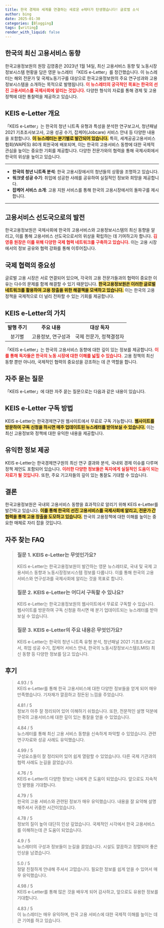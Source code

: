```yaml
---
title: 한국 경제와 세계를 연결하는 새로운 e레터가 탄생했습니다! 글로벌 소식
author: bing
date: 2025-01-30
categories: [Blogging]
tags: [writing]
render_with_liquid: false
---
```



<h2 id='한국의 최신 고용서비스 동향'>한국의 최신 고용서비스 동향</h2>

<p>한국고용정보원의 원장 김영중은 2023년 1월 14일, 최신 고용서비스 동향 및 노동시장정보시스템 현황을 담은 영문 뉴스레터 「KEIS e-Letter」를 창간했습니다. 이 뉴스레터는 해외 전문가 및 국제노동기구를 대상으로 한국고용정보원의 주요 연구성과와 고용정보시스템을 소개하는 목적으로 발행됩니다. <b><span style="color: #ee2323;">이 뉴스레터의 궁극적인 목표는 한국의 선진 고용서비스를 국제사회에 알리는 것입니다.</span></b> 다양한 형식의 자료를 통해 경제 및 고용 정책에 대한 통찰력을 제공하고 있습니다.</p>

<h2 id='KEIS e-Letter 개요'>KEIS e-Letter 개요</h2>

<p>「KEIS e-Letter」는 한국의 청년 니트족 유형과 특성을 분석한 연구보고서, 청년패널 2021 기초조사보고사, 고용 성공 수기, 잡케어(Jobcare) 서비스 안내 등 다양한 내용을 포함합니다. <b><span style="background-color: #ffe066;">이 뉴스레터는 분기별로 발간되어 있습니다.</span></b> 특히, 세계공공고용서비스협회(WAPES) 80개 회원국에 배포되며, 이는 한국의 고용서비스 동향에 대한 국제적 관심을 높이는 중요한 기회를 제공합니다. 다양한 전문가와의 협력을 통해 국제사회에서 한국의 위상을 높이고 있습니다.</p>

<hr />

<ul>
    <li><b>한국의 청년 니트족 분석</b>: 한국 고용시장에서의 청년들의 상황을 조명하고 있습니다.</li>
    <li><b>워크넷 성공 수기</b>: 취업에 성공한 사례를 공유하여 실질적인 정보와 희망을 제공합니다.</li>
    <li><b>잡케어 서비스 소개</b>: 고용 지원 서비스를 통해 한국의 고용시장에서의 돌파구를 제시합니다.</li>
</ul>

<hr />

<h2 id='고용서비스 선도국으로의 발전'>고용서비스 선도국으로의 발전</h2>

<p>한국고용정보원은 국제사회에 한국의 고용서비스와 고용정보시스템의 최신 동향을 알리고, 이를 통해 고용서비스 선도국으로서의 위상을 확립하는 데 기여하고자 합니다. <b><span style="color: #ee2323;">김영중 원장은 이를 위해 다양한 국제 협력 네트워크를 구축하고 있습니다.</span></b> 이는 고용 시장에서의 정보 공유와 협력 강화를 통해 이루어집니다.</p>

<h2 id='국제 협력의 중요성'>국제 협력의 중요성</h2>

<p>글로벌 고용 시장은 서로 연결되어 있으며, 각국의 고용 전문가들과의 협력이 중요한 이유는 다수의 문제를 함께 해결할 수 있기 때문입니다. <b><span style="background-color: #ffe066;">한국고용정보원은 이러한 글로벌 네트워크를 활용하여 고용 창출을 위한 해결책을 모색하고 있습니다.</span></b> 이는 한국의 고용 정책을 국제적으로 더 널리 전파할 수 있는 기회를 제공합니다.</p>

<h2 id='KEIS e-Letter의 가치'>KEIS e-Letter의 가치</h2>

<table>
    <tr>
        <td style="text-align: center; height: 17px;"><b>발행 주기</b></td>
        <td style="text-align: center; height: 17px;"><b>주요 내용</b></td>
        <td style="text-align: center; height: 17px;"><b>대상 독자</b></td>
    </tr>
    <tr>
        <td style="text-align: center; height: 17px;">분기별</td>
        <td style="text-align: center; height: 17px;">고용정보, 연구성과</td>
        <td style="text-align: center; height: 17px;">국제 전문가, 정책결정자</td>
    </tr>
</table>

<p>「KEIS e-Letter」는 한국의 고용서비스 동향에 대한 깊이 있는 정보를 제공합니다. <b><span style="color: #ee2323;">이를 통해 독자들은 한국의 노동 시장에 대한 이해를 넓힐 수 있습니다.</span></b> 고용 정책의 최신 동향 뿐만 아니라, 국제적인 협력의 중요성을 강조하는 데 큰 역할을 합니다.</p>

<h2 id='FAQ'>자주 묻는 질문</h2>

<p>「KEIS e-Letter」에 대한 자주 묻는 질문으로는 다음과 같은 내용이 있습니다.</p>

<h2 id='KEIS e-Letter 구독 방법'>KEIS e-Letter 구독 방법</h2>

<p>KEIS e-Letter는 한국경제연구원 웹사이트에서 무료로 구독 가능합니다. <b><span style="background-color: #ffe066;">웹사이트를 방문하여 구독 신청을 하시면 매주 업데이트된 뉴스레터를 받아보실 수 있습니다.</span></b> 이는 최신 고용정보와 정책에 대한 유익한 내용을 제공합니다.</p>

<h2 id='유익한 정보 제공'>유익한 정보 제공</h2>

<p>KEIS e-Letter는 한국경제연구원의 최신 연구 결과와 분석, 국내외 경제 이슈를 다루며 정책 제언도 포함되어 있습니다. <b><span style="color: #ee2323;">이러한 다양한 정보들은 독자에게 실질적인 도움이 되는 자료가 될 것입니다.</span></b> 또한, 주요 기고자들의 깊이 있는 통찰도 기대할 수 있습니다.</p>

<h2 id='결론'>결론</h2>

<p>한국고용정보원은 국내외 고용서비스 동향을 효과적으로 알리기 위해 KEIS e-Letter를 발간하고 있습니다. <b><span style="background-color: #ffe066;">이를 통해 한국의 선진 고용서비스를 국제사회에 알리고, 전문가 간 협력을 통해 고용 창출을 도모하고 있습니다.</span></b> 한국의 고용정책에 대한 이해를 높이는 중요한 매체로 자리 잡을 것입니다.</p>


<h2 id='자주_찾는_FAQ'>자주 찾는 FAQ</h2>
<div itemscope="" itemtype="https://schema.org/FAQPage"> 
<blockquote> 
<div itemscope="" itemprop="mainEntity" itemtype="https://schema.org/Question"> 
<h3 itemprop="name">질문 1. KEIS e-Letter는 무엇인가요?</h3> 
<div itemscope="" itemprop="acceptedAnswer" itemtype="https://schema.org/Answer"> 
<span itemprop="text"> 
<p>KEIS e-Letter는 한국고용정보원이 발간하는 영문 뉴스레터로, 국내 및 국제 고용서비스 동향과 노동시장정보시스템 정보를 다룹니다. 이를 통해 한국의 고용 서비스와 연구성과를 국제사회에 알리는 것을 목표로 합니다.</p> 
</span> 
</div> 
</div> 

<div itemscope="" itemprop="mainEntity" itemtype="https://schema.org/Question"> 
<h3 itemprop="name">질문 2. KEIS e-Letter는 어디서 구독할 수 있나요?</h3> 
<div itemscope="" itemprop="acceptedAnswer" itemtype="https://schema.org/Answer"> 
<span itemprop="text"> 
<p>KEIS e-Letter는 한국고용정보원의 웹사이트에서 무료로 구독할 수 있습니다. 웹사이트를 방문하여 구독 신청을 하시면 매 분기 업데이트되는 뉴스레터를 받아보실 수 있습니다.</p> 
</span> 
</div> 
</div> 

<div itemscope="" itemprop="mainEntity" itemtype="https://schema.org/Question"> 
<h3 itemprop="name">질문 3. KEIS e-Letter의 주요 내용은 무엇인가요?</h3> 
<div itemscope="" itemprop="acceptedAnswer" itemtype="https://schema.org/Answer"> 
<span itemprop="text"> 
<p>KEIS e-Letter는 한국의 청년 니트족 유형 분석, 청년패널 2021 기초조사보고서, 취업 성공 수기, 잡케어 서비스 안내, 한국의 노동시장정보시스템(LMIS) 최신 동향 등 다양한 정보를 담고 있습니다.</p> 
</span> 
</div> 
</div> 
</blockquote> 
</div>
<h2 id='후기'>후기</h2>
<div itemscope itemtype="https://schema.org/Product">
  <blockquote>
  <div itemprop="review" itemscope itemtype="https://schema.org/Review">
      <div itemprop="reviewRating" itemscope itemtype="https://schema.org/Rating"> <span itemprop="ratingValue">4.93</span> / <span itemprop="bestRating">5</span> </div>
      <span itemprop="reviewBody">KEIS e-Letter를 통해 한국 고용서비스에 대한 다양한 정보들을 얻게 되어 매우 만족했습니다. 기자재가 깔끔하고 정돈된 느낌을 주었습니다.</span>
  </div>
  <br>
  <div itemprop="review" itemscope itemtype="https://schema.org/Review">
      <div itemprop="reviewRating" itemscope itemtype="https://schema.org/Rating"> <span itemprop="ratingValue">4.81</span> / <span itemprop="bestRating">5</span> </div>
      <span itemprop="reviewBody">정보가 아주 잘 정리되어 있어 이해하기 쉬웠습니다. 또한, 전문적인 설명 덕분에 한국의 고용서비스에 대한 깊이 있는 통찰을 얻을 수 있었습니다.</span>
  </div>
  <br>
  <div itemprop="review" itemscope itemtype="https://schema.org/Review">
      <div itemprop="reviewRating" itemscope itemtype="https://schema.org/Rating"> <span itemprop="ratingValue">4.84</span> / <span itemprop="bestRating">5</span> </div>
      <span itemprop="reviewBody">뉴스레터를 통해 최신 고용 서비스 동향을 신속하게 파악할 수 있었습니다. 관련 연구자료와 성공 사례도 유익했습니다.</span>
  </div>
  <br>
  <div itemprop="review" itemscope itemtype="https://schema.org/Review">
      <div itemprop="reviewRating" itemscope itemtype="https://schema.org/Rating"> <span itemprop="ratingValue">4.99</span> / <span itemprop="bestRating">5</span> </div>
      <span itemprop="reviewBody">구성요소들이 잘 정리되어 있어 쉽게 열람할 수 있었습니다. 다른 국제 기관과의 협력 사례도 눈길을 끌었습니다.</span>
  </div>
  <br>
  <div itemprop="review" itemscope itemtype="https://schema.org/Review">
      <div itemprop="reviewRating" itemscope itemtype="https://schema.org/Rating"> <span itemprop="ratingValue">4.76</span> / <span itemprop="bestRating">5</span> </div>
      <span itemprop="reviewBody">KEIS e-Letter의 다양한 정보는 나에게 큰 도움이 되었습니다. 앞으로도 지속적인 발행을 기대합니다.</span>
  </div>
  <br>
  <div itemprop="review" itemscope itemtype="https://schema.org/Review">
      <div itemprop="reviewRating" itemscope itemtype="https://schema.org/Rating"> <span itemprop="ratingValue">4.79</span> / <span itemprop="bestRating">5</span> </div>
      <span itemprop="reviewBody">한국의 고용 서비스와 관련된 정보가 매우 유익했습니다. 내용을 잘 요약해 설명해주셔서 귀중한 시간이었습니다.</span>
  </div>
  <br>
  <div itemprop="review" itemscope itemtype="https://schema.org/Review">
      <div itemprop="reviewRating" itemscope itemtype="https://schema.org/Rating"> <span itemprop="ratingValue">4.78</span> / <span itemprop="bestRating">5</span> </div>
      <span itemprop="reviewBody">정보의 질이 높아 대단히 인상 깊었습니다. 국제적인 시각에서 한국 고용서비스를 이해하는데 큰 도움이 되었습니다.</span>
  </div>
  <br>
  <div itemprop="review" itemscope itemtype="https://schema.org/Review">
      <div itemprop="reviewRating" itemscope itemtype="https://schema.org/Rating"> <span itemprop="ratingValue">4.9</span> / <span itemprop="bestRating">5</span> </div>
      <span itemprop="reviewBody">뉴스레터의 구성과 정보들이 눈길을 끌었습니다. 시설도 깔끔하고 정렬되어 좋은 인상을 남겼습니다.</span>
  </div>
  <br>
  <div itemprop="review" itemscope itemtype="https://schema.org/Review">
      <div itemprop="reviewRating" itemscope itemtype="https://schema.org/Rating"> <span itemprop="ratingValue">5.0</span> / <span itemprop="bestRating">5</span> </div>
      <span itemprop="reviewBody">정말 친절하게 안내해 주셔서 고맙습니다. 필요한 정보를 쉽게 얻을 수 있어서 매우 유익했습니다.</span>
  </div>
  <br>
  <div itemprop="review" itemscope itemtype="https://schema.org/Review">
      <div itemprop="reviewRating" itemscope itemtype="https://schema.org/Rating"> <span itemprop="ratingValue">4.98</span> / <span itemprop="bestRating">5</span> </div>
      <span itemprop="reviewBody">KEIS e-Letter를 통해 많은 것을 배우게 되어 감사하고, 앞으로도 유용한 정보를 기대합니다.</span>
  </div>
  <br>
  <div itemprop="review" itemscope itemtype="https://schema.org/Review">
      <div itemprop="reviewRating" itemscope itemtype="https://schema.org/Rating"> <span itemprop="ratingValue">4.83</span> / <span itemprop="bestRating">5</span> </div>
      <span itemprop="reviewBody">이 뉴스레터는 매우 유익하며, 한국 고용 서비스에 대한 국제적 이해를 높이는 데 큰 기여를 하고 있습니다.</span>
  </div>
  </blockquote>
</div>
